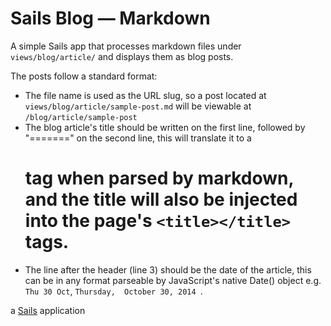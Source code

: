 # Sails Blog — Markdown

A simple Sails app that processes markdown files under `views/blog/article/` and displays them as blog posts.


The posts follow a standard format:

 - The file name is used as the URL slug, so a post located at `views/blog/article/sample-post.md` will be viewable at `/blog/article/sample-post`
 - The blog article's title should be written on the first line, followed by "=======" on the second line, this will translate it to a <h1> tag when parsed by markdown, and the 
title will also be injected into the page's `<title></title>` tags.
 - The line after the header (line 3) should be the date of the article, this can be in any format parseable by JavaScript's native Date() object e.g. `Thu 30 Oct`, `Thursday, 
October 30, 2014 `.

a [Sails](http://sailsjs.org) application
